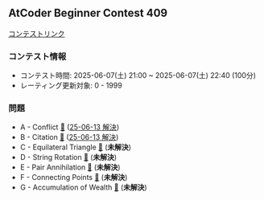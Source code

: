 
## AtCoder Beginner Contest 409

[コンテストリンク](https://atcoder.jp/contests/abc409)

### コンテスト情報
- コンテスト時間: 2025-06-07(土) 21:00 ~ 2025-06-07(土) 22:40 (100分)
- レーティング更新対象: 0 - 1999

### 問題
- A - Conflict [🔗](https://atcoder.jp/contests/abc409/tasks/abc409_a) ([25-06-13 解決](./A%20-%20Conflict/))
- B - Citation [🔗](https://atcoder.jp/contests/abc409/tasks/abc409_b) ([25-06-13 解決](./B%20-%20Citation/))
- C - Equilateral Triangle [🔗](https://atcoder.jp/contests/abc409/tasks/abc409_c) (**未解決**)
- D - String Rotation [🔗](https://atcoder.jp/contests/abc409/tasks/abc409_d) (**未解決**)
- E - Pair Annihilation [🔗](https://atcoder.jp/contests/abc409/tasks/abc409_e) (**未解決**)
- F - Connecting Points [🔗](https://atcoder.jp/contests/abc409/tasks/abc409_f) (**未解決**)
- G - Accumulation of Wealth [🔗](https://atcoder.jp/contests/abc409/tasks/abc409_g) (**未解決**)